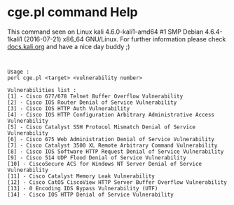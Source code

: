 # cge.pl command Help
 
 This command seen on Linux kali 4.6.0-kali1-amd64 #1 SMP Debian 4.6.4-1kali1 (2016-07-21) x86_64 GNU/Linux. For further information please check [docs.kali.org](docs.kali.org) and have a nice day buddy ;) 

~~~


Usage :
perl cge.pl <target> <vulnerability number>

Vulnerabilities list :
[1] - Cisco 677/678 Telnet Buffer Overflow Vulnerability
[2] - Cisco IOS Router Denial of Service Vulnerability
[3] - Cisco IOS HTTP Auth Vulnerability
[4] - Cisco IOS HTTP Configuration Arbitrary Administrative Access Vulnerability
[5] - Cisco Catalyst SSH Protocol Mismatch Denial of Service Vulnerability
[6] - Cisco 675 Web Administration Denial of Service Vulnerability
[7] - Cisco Catalyst 3500 XL Remote Arbitrary Command Vulnerability
[8] - Cisco IOS Software HTTP Request Denial of Service Vulnerability
[9] - Cisco 514 UDP Flood Denial of Service Vulnerability
[10] - CiscoSecure ACS for Windows NT Server Denial of Service Vulnerability
[11] - Cisco Catalyst Memory Leak Vulnerability
[12] - Cisco CatOS CiscoView HTTP Server Buffer Overflow Vulnerability
[13] - 0 Encoding IDS Bypass Vulnerability (UTF)
[14] - Cisco IOS HTTP Denial of Service Vulnerability

~~~
